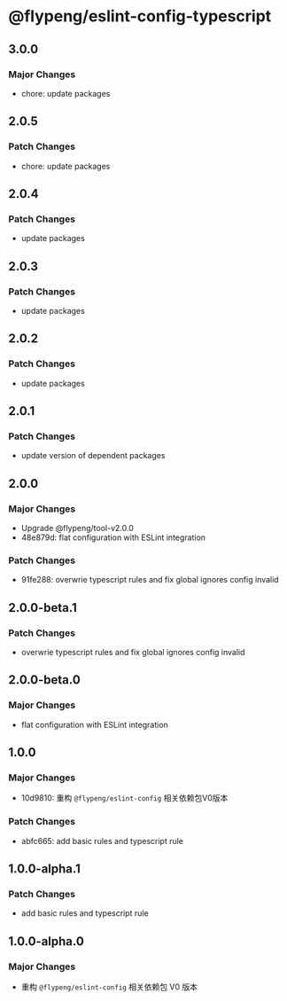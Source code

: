 # @flypeng/eslint-config-typescript

## 3.0.0

### Major Changes

- chore: update packages

## 2.0.5

### Patch Changes

- chore: update packages

## 2.0.4

### Patch Changes

- update packages

## 2.0.3

### Patch Changes

- update packages

## 2.0.2

### Patch Changes

- update packages

## 2.0.1

### Patch Changes

- update version of dependent packages

## 2.0.0

### Major Changes

- Upgrade @flypeng/tool-v2.0.0
- 48e879d: flat configuration with ESLint integration

### Patch Changes

- 91fe288: overwrie typescript rules and fix global ignores config invalid

## 2.0.0-beta.1

### Patch Changes

- overwrie typescript rules and fix global ignores config invalid

## 2.0.0-beta.0

### Major Changes

- flat configuration with ESLint integration

## 1.0.0

### Major Changes

- 10d9810: 重构 `@flypeng/eslint-config` 相关依赖包V0版本

### Patch Changes

- abfc665: add basic rules and typescript rule

## 1.0.0-alpha.1

### Patch Changes

- add basic rules and typescript rule

## 1.0.0-alpha.0

### Major Changes

- 重构 `@flypeng/eslint-config` 相关依赖包 V0 版本
